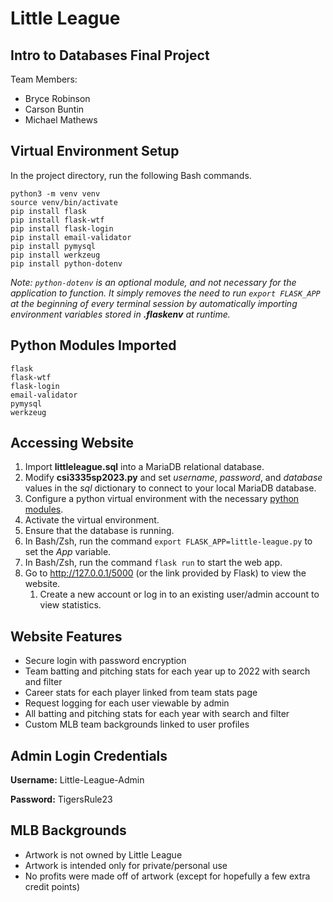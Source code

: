 # Little League

## Intro to Databases Final Project
Team Members:
- Bryce Robinson
- Carson Buntin
- Michael Mathews

## Virtual Environment Setup
In the project directory, run the following Bash commands.
```
python3 -m venv venv
source venv/bin/activate
pip install flask
pip install flask-wtf
pip install flask-login
pip install email-validator
pip install pymysql
pip install werkzeug
pip install python-dotenv
```
_Note: `python-dotenv` is an optional module, and not necessary for the application to function. It simply removes the need to run `export FLASK_APP` at the beginning of every terminal session by automatically importing environment variables stored in **.flaskenv** at runtime._

## Python Modules Imported
```
flask
flask-wtf
flask-login
email-validator
pymysql
werkzeug
```

## Accessing Website
1. Import **littleleague.sql** into a MariaDB relational database.
1. Modify **csi3335sp2023.py** and set *username*, *password*, and *database* values in the *sql* dictionary to connect to your local MariaDB database.
1. Configure a python virtual environment with the necessary [python modules](#python-modules-imported).
1. Activate the virtual environment.
1. Ensure that the database is running.
1. In Bash/Zsh, run the command `export FLASK_APP=little-league.py` to set the *App* variable.
1. In Bash/Zsh, run the command `flask run` to start the web app.
1. Go to <http://127.0.0.1/5000> (or the link provided by Flask) to view the website.
   1. Create a new account or log in to an existing user/admin account to view statistics.

## Website Features
- Secure login with password encryption
- Team batting and pitching stats for each year up to 2022 with search and filter
- Career stats for each player linked from team stats page
- Request logging for each user viewable by admin
- All batting and pitching stats for each year with search and filter
- Custom MLB team backgrounds linked to user profiles

## Admin Login Credentials
**Username:** Little-League-Admin

**Password:** TigersRule23

## MLB Backgrounds
- Artwork is not owned by Little League
- Artwork is intended only for private/personal use
- No profits were made off of artwork (except for hopefully a few extra credit points)
